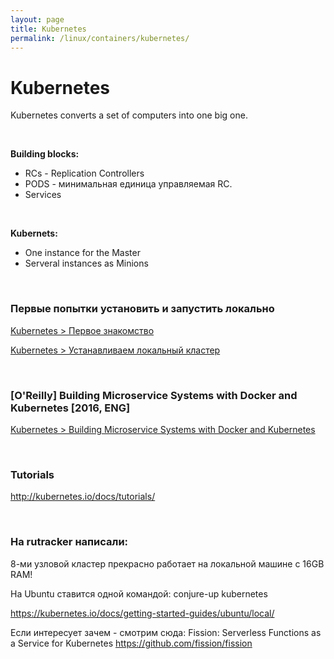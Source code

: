 ```yaml
---
layout: page
title: Kubernetes
permalink: /linux/containers/kubernetes/
---
```


# Kubernetes

Kubernetes converts a set of computers into one big one.

<br/>

**Building blocks:**

- RCs - Replication Controllers  
- PODS - минимальная единица управляемая RC.
- Services

<br/>

**Kubernets:**

- One instance for the Master
- Serveral instances as Minions


<br/>

### Первые попытки установить и запустить локально

[Kubernetes > Первое знакомство](/linux/containers/kubernetes/first-look/)  


[Kubernetes > Устанавливаем локальный кластер](/linux/containers/kubernetes/local-cluster/)  


<br/>

### [O'Reilly] Building Microservice Systems with Docker and Kubernetes [2016, ENG]

[Kubernetes > Building Microservice Systems with Docker and Kubernetes](/linux/containers/kubernetes/Building_Microservice_Systems_with_Docker_and_Kubernetes/)

<br/>

### Tutorials  

http://kubernetes.io/docs/tutorials/


<br/>

### На rutracker написали:

8-ми узловой кластер прекрасно работает на локальной машине с 16GB RAM!

На Ubuntu ставится одной командой:
conjure-up kubernetes

https://kubernetes.io/docs/getting-started-guides/ubuntu/local/

Если интересует зачем - смотрим сюда:
Fission: Serverless Functions as a Service for Kubernetes
https://github.com/fission/fission
